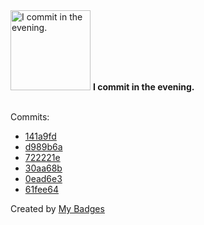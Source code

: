 <img src="https://github.com/my-badges/my-badges/blob/master/src/all-badges/time-of-commit/evening-commits.png?raw=true" alt="I commit in the evening." title="I commit in the evening." width="128">
<strong>I commit in the evening.</strong>
<br><br>

Commits:

- <a href="https://github.com/prometheus1987/OSScripts/commit/141a9fd4f7651aefa26bc8efc33eb26b60a1919a">141a9fd</a>
- <a href="https://github.com/prometheus1987/OSScripts/commit/d989b6af24aba41adc8a07a977f61c257c43f653">d989b6a</a>
- <a href="https://github.com/prometheus1987/OSScripts/commit/722221e5e83114ac5adbe094a20d88701f15aa30">722221e</a>
- <a href="https://github.com/prometheus1987/OSScripts/commit/30aa68bc69fa2e9315d3ddc873f1fb358a62f73a">30aa68b</a>
- <a href="https://github.com/prometheus1987/OSScripts/commit/0ead6e365e4a85354583a187e156f0c49c999489">0ead6e3</a>
- <a href="https://github.com/prometheus1987/OSScripts/commit/61fee6408b406051a004bbad00d5f72d5fcd4003">61fee64</a>


Created by <a href="https://github.com/my-badges/my-badges">My Badges</a>